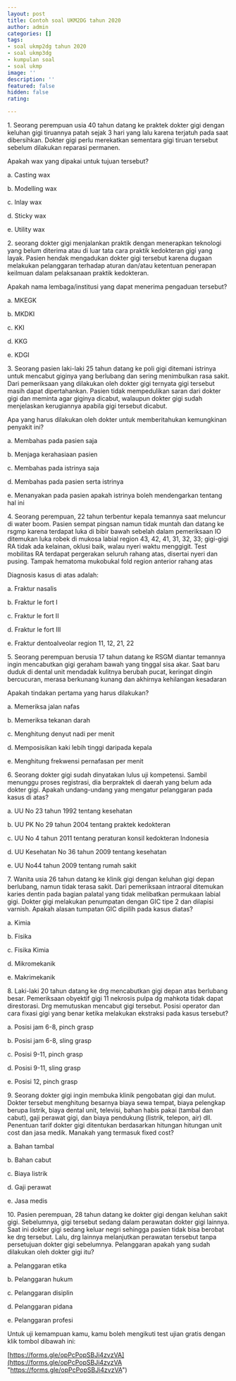 ```yaml
---
layout: post
title: Contoh soal UKM2DG tahun 2020
author: admin
categories: []
tags:
- soal ukmp2dg tahun 2020
- soal ukmp3dg
- kumpulan soal
- soal ukmp
image: ''
description: ''
featured: false
hidden: false
rating: 

---
```

1\. Seorang perempuan usia 40 tahun datang ke praktek dokter gigi dengan keluhan gigi tiruannya patah sejak 3 hari yang lalu karena terjatuh pada saat dibersihkan. Dokter gigi perlu merekatkan sementara gigi tiruan tersebut sebelum dilakukan reparasi permanen.

Apakah wax yang dipakai untuk tujuan tersebut?

a. Casting wax

b. Modelling wax

c. Inlay wax

d. Sticky wax

e. Utility wax

2\. seorang dokter gigi menjalankan praktik dengan menerapkan teknologi yang belum diterima atau di luar tata cara praktik kedokteran gigi yang layak. Pasien hendak mengadukan dokter gigi tersebut karena dugaan melakukan pelanggaran terhadap aturan dan/atau ketentuan penerapan keilmuan dalam pelaksanaan praktik kedokteran.

Apakah nama lembaga/institusi yang dapat menerima pengaduan tersebut?

a. MKEGK

b. MKDKI

c. KKI

d. KKG

e. KDGI

3\. Seorang pasien laki-laki 25 tahun datang ke poli gigi ditemani istrinya untuk mencabut giginya yang berlubang dan sering menimbulkan rasa sakit. Dari pemeriksaan yang dilakukan oleh dokter gigi ternyata gigi tersebut masih dapat dipertahankan. Pasien tidak mempedulikan saran dari dokter gigi dan meminta agar giginya dicabut, walaupun dokter gigi sudah menjelaskan kerugiannya apabila gigi tersebut dicabut.

Apa yang harus dilakukan oleh dokter untuk memberitahukan kemungkinan penyakit ini?

a. Membahas pada pasien saja

b. Menjaga kerahasiaan pasien

c. Membahas pada istrinya saja

d. Membahas pada pasien serta istrinya

e. Menanyakan pada pasien apakah istrinya boleh mendengarkan tentang hal ini

4\. Seorang perempuan, 22 tahun terbentur kepala temannya saat meluncur di water boom. Pasien sempat pingsan namun tidak muntah dan datang ke rsgmp karena terdapat luka di bibir bawah sebelah dalam pemeriksaan IO ditemukan luka robek di mukosa labial region 43, 42, 41, 31, 32, 33; gigi-gigi RA tidak ada kelainan, oklusi baik, walau nyeri waktu menggigit. Test mobilitas RA terdapat pergerakan seluruh rahang atas, disertai nyeri dan pusing. Tampak hematoma mukobukal fold region anterior rahang atas

Diagnosis kasus di atas adalah:

a. Fraktur nasalis

b. Fraktur le fort I

c. Fraktur le fort II

d. Fraktur le fort III

e. Fraktur dentoalveolar region 11, 12, 21, 22

5\. Seorang perempuan berusia 17 tahun datang ke RSGM diantar temannya ingin mencabutkan gigi geraham bawah yang tinggal sisa akar. Saat baru duduk di dental unit mendadak kulitnya berubah pucat, keringat dingin bercucuran, merasa berkunang kunang dan akhirnya kehilangan kesadaran

Apakah tindakan pertama yang harus dilakukan?

a. Memeriksa jalan nafas

b. Memeriksa tekanan darah

c. Menghitung denyut nadi per menit

d. Memposisikan kaki lebih tinggi daripada kepala

e. Menghitung frekwensi pernafasan per menit

6\. Seorang dokter gigi sudah dinyatakan lulus uji kompetensi. Sambil menunggu proses registrasi, dia berpraktek di daerah yang belum ada dokter gigi. Apakah undang-undang yang mengatur pelanggaran pada kasus di atas?

a. UU No 23 tahun 1992 tentang kesehatan

b. UU PK No 29 tahun 2004 tentang praktek kedokteran

c. UU No 4 tahun 2011 tentang peraturan konsil kedokteran Indonesia

d. UU Kesehatan No 36 tahun 2009 tentang kesehatan

e. UU No44 tahun 2009 tentang rumah sakit

7\. Wanita usia 26 tahun datang ke klinik gigi dengan keluhan gigi depan berlubang, namun tidak terasa sakit. Dari pemeriksaan intraoral ditemukan karies dentin pada bagian palatal yang tidak melibatkan permukaan labial gigi. Dokter gigi melakukan penumpatan dengan GIC tipe 2 dan dilapisi varnish. Apakah alasan tumpatan GIC dipilih pada kasus diatas?

a. Kimia

b. Fisika

c. Fisika Kimia

d. Mikromekanik

e. Makrimekanik

8\. Laki-laki 20 tahun datang ke drg mencabutkan gigi depan atas berlubang besar. Pemeriksaan obyektif gigi 11 nekrosis pulpa dg mahkota tidak dapat direstorasi. Drg memutuskan mencabut gigi tersebut. Posisi operator dan cara fixasi gigi yang benar ketika melakukan ekstraksi pada kasus tersebut?

a. Posisi jam 6-8, pinch grasp

b. Posisi jam 6-8, sling grasp

c. Posisi 9-11, pinch grasp

d. Posisi 9-11, sling grasp

e. Posisi 12, pinch grasp

9\. Seorang dokter gigi ingin membuka klinik pengobatan gigi dan mulut. Dokter tersebut menghitung besarnya biaya sewa tempat, biaya pelengkap berupa listrik, biaya dental unit, televisi, bahan habis pakai (tambal dan cabut), gaji perawat gigi, dan biaya pendukung (listrik, telepon, air) dll. Penentuan tarif dokter gigi ditentukan berdasarkan hitungan hitungan unit cost dan jasa medik. Manakah yang termasuk fixed cost?

a. Bahan tambal

b. Bahan cabut

c. Biaya listrik

d. Gaji perawat

e. Jasa medis

10\. Pasien perempuan, 28 tahun datang ke dokter gigi dengan keluhan sakit gigi. Sebelumnya, gigi tersebut sedang dalam perawatan dokter gigi lainnya. Saat ini dokter gigi sedang keluar negri sehingga pasien tidak bisa berobat ke drg tersebut. Lalu, drg lainnya melanjutkan perawatan tersebut tanpa persetujuan dokter gigi sebelumnya. Pelanggaran apakah yang sudah dilakukan oleh dokter gigi itu?

a. Pelanggaran etika

b. Pelanggaran hukum

c. Pelanggaran disiplin

d. Pelanggaran pidana

e. Pelanggaran profesi

Untuk uji kemampuan kamu, kamu boleh mengikuti test ujian gratis dengan klik tombol dibawah ini:

[https://forms.gle/opPcPopSBJi4zvzVA](https://forms.gle/opPcPopSBJi4zvzVA "https://forms.gle/opPcPopSBJi4zvzVA")